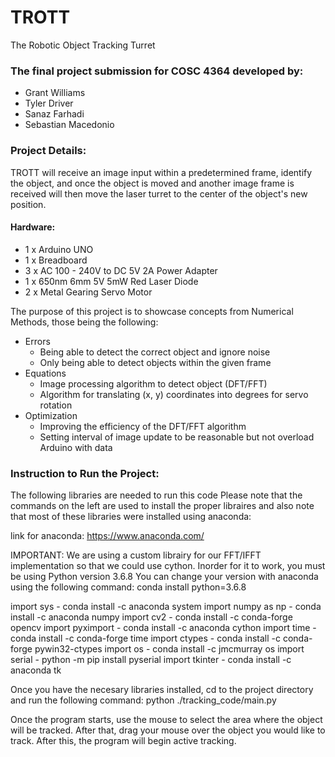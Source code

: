 # TROTT
The Robotic Object Tracking Turret

### The final project submission for COSC 4364 developed by:
* Grant Williams
* Tyler Driver
* Sanaz Farhadi
* Sebastian Macedonio

### Project Details:
TROTT will receive an image input within a predetermined frame, identify the object, and once the object is moved and another image frame is received will then move the laser turret to the center of the object's new position.
#### Hardware:
  * 1 x Arduino UNO
  * 1 x Breadboard
  * 3 x AC 100 - 240V to DC 5V 2A Power Adapter
  * 1 x 650nm 6mm 5V 5mW Red Laser Diode
  * 2 x Metal Gearing Servo Motor

The purpose of this project is to showcase concepts from Numerical Methods, those being the following:
* Errors
  * Being able to detect the correct object and ignore noise
  * Only being able to detect objects within the given frame
* Equations
  * Image processing algorithm to detect object (DFT/FFT)
  * Algorithm for translating (x, y) coordinates into degrees for servo rotation
* Optimization
  * Improving the efficiency of the DFT/FFT algorithm
  * Setting interval of image update to be reasonable but not overload Arduino with data

### Instruction to Run the Project:
The following libraries are needed to run this code
Please note that the commands on the left are used to
install the proper libraires and also note that most of these
libraries were installed using anaconda:

link for anaconda:
https://www.anaconda.com/

IMPORTANT: We are using a custom librairy for our FFT/IFFT implementation so that
we could use cython. Inorder for it to work, you must be using Python version 3.6.8
You can change your version with anaconda using the following command:
conda install python=3.6.8

import sys -  conda install -c anaconda system 
import numpy as np - conda install -c anaconda numpy
import cv2 - conda install -c conda-forge opencv
import pyximport - conda install -c anaconda cython
import time - conda install -c conda-forge time
import ctypes - conda install -c conda-forge pywin32-ctypes
import os - conda install -c jmcmurray os
import serial - python -m pip install pyserial
import tkinter - conda install -c anaconda tk

Once you have the necesary libraries installed, cd to the project
directory and run the following command:
python ./tracking_code/main.py

Once the program starts, use the mouse to select the area where the
object will be tracked. After that, drag your mouse over the object
you would like to track. After this, the program will begin active
tracking. 

